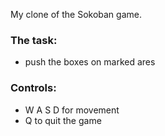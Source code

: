 My clone of the Sokoban game.

### The task:
- push the boxes on marked ares
### Controls:
- W A S D for movement
- Q to quit the game
